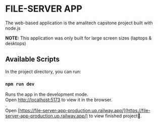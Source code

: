 <h1>FILE-SERVER  APP</h1>
<p>The web-based application is the amalitech capstone project built with node.js</p>
<p><b>NOTE:</b> This application was only built for large screen sizes (laptops & desktops)</p>

## Available Scripts

In the project directory, you can run:

### `npm run dev`

Runs the app in the development mode.\
Open [http://localhost:5173](http://localhost:5173) to view it in the browser.\
.\
Open [https://file-server-app-production.up.railway.app/](https://file-server-app-production.up.railway.app/) to view finished project💯.

